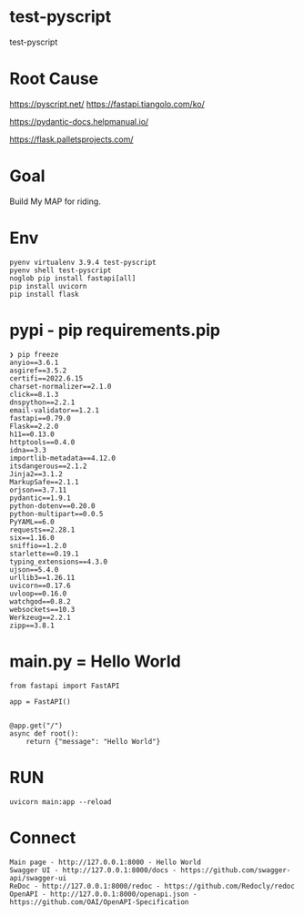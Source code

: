 # test-pyscript
test-pyscript


# Root Cause
https://pyscript.net/
https://fastapi.tiangolo.com/ko/


https://pydantic-docs.helpmanual.io/

https://flask.palletsprojects.com/


# Goal
Build My MAP for riding.


# Env 
```
pyenv virtualenv 3.9.4 test-pyscript
pyenv shell test-pyscript
noglob pip install fastapi[all]
pip install uvicorn
pip install flask
```

# pypi - pip requirements.pip

```
❯ pip freeze
anyio==3.6.1
asgiref==3.5.2
certifi==2022.6.15
charset-normalizer==2.1.0
click==8.1.3
dnspython==2.2.1
email-validator==1.2.1
fastapi==0.79.0
Flask==2.2.0
h11==0.13.0
httptools==0.4.0
idna==3.3
importlib-metadata==4.12.0
itsdangerous==2.1.2
Jinja2==3.1.2
MarkupSafe==2.1.1
orjson==3.7.11
pydantic==1.9.1
python-dotenv==0.20.0
python-multipart==0.0.5
PyYAML==6.0
requests==2.28.1
six==1.16.0
sniffio==1.2.0
starlette==0.19.1
typing_extensions==4.3.0
ujson==5.4.0
urllib3==1.26.11
uvicorn==0.17.6
uvloop==0.16.0
watchgod==0.8.2
websockets==10.3
Werkzeug==2.2.1
zipp==3.8.1
```

# main.py = Hello World
```
from fastapi import FastAPI

app = FastAPI()


@app.get("/")
async def root():
    return {"message": "Hello World"}
```


# RUN
```
uvicorn main:app --reload
```

# Connect
```
Main page - http://127.0.0.1:8000 - Hello World
Swagger UI - http://127.0.0.1:8000/docs - https://github.com/swagger-api/swagger-ui
ReDoc - http://127.0.0.1:8000/redoc - https://github.com/Redocly/redoc
OpenAPI - http://127.0.0.1:8000/openapi.json - https://github.com/OAI/OpenAPI-Specification
```


